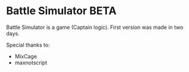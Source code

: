 <h1>Battle Simulator BETA</h1>
<p>Battle Simulator is a game (Captain logic). First version was made in two days.</p>
<p>Special thanks to:</p><ul>
  <li>MixCage</li>
  <li>maxnotscript</li>
